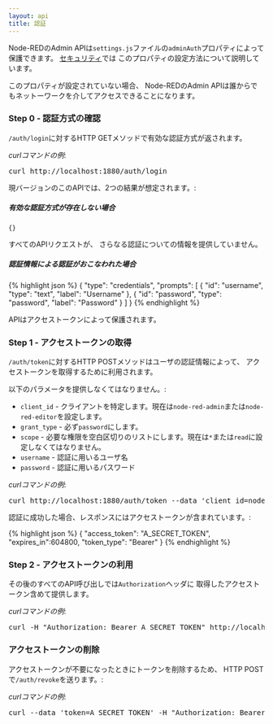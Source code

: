 ```yaml
---
layout: api
title: 認証
---
```

Node-REDのAdmin APIは`settings.js`ファイルの`adminAuth`プロパティによって保護できます。
[セキュリティ](/docs/security)では
このプロパティの設定方法について説明しています。

このプロパティが設定されていない場合、
Node-REDのAdmin APIは誰からでもネットーワークを介してアクセスできることになります。


### Step 0 - 認証方式の確認

`/auth/login`に対するHTTP GETメソッドで有効な認証方式が返されます。

<div class="doc-callout"><em>curlコマンドの例</em>:
<pre>curl http://localhost:1880/auth/login</pre>
</div>

現バージョンのこのAPIでは、2つの結果が想定されます。:

##### 有効な認証方式が存在しない場合

    {}

すべてのAPIリクエストが、
さらなる認証についての情報を提供していません。

##### 認証情報による認証がおこなわれた場合

{% highlight json %}
{
  "type": "credentials",
  "prompts": [
    {
      "id": "username",
      "type": "text",
      "label": "Username"
    },
    {
      "id": "password",
      "type": "password",
      "label": "Password"
    }
  ]
}
{% endhighlight %}

APIはアクセストークンによって保護されます。


### Step 1 - アクセストークンの取得

`/auth/token`に対するHTTP POSTメソッドはユーザの認証情報によって、
アクセストークンを取得するために利用されます。

以下のパラメータを提供しなくてはなりません。:

 - `client_id` - クライアントを特定します。現在は`node-red-admin`または`node-red-editor`を設定します。
 - `grant_type` - 必ず`password`にします。
 - `scope` - 必要な権限を空白区切りのリストにします。現在は`*`または`read`に設定しなくてはなりません。
 - `username` - 認証に用いるユーザ名
 - `password` - 認証に用いるパスワード

<div class="doc-callout"><em>curlコマンドの例</em>:
<pre>curl http://localhost:1880/auth/token --data 'client_id=node-red-admin&grant_type=password&scope=*&username=admin&password=password'</pre>
</div>

認証に成功した場合、レスポンスにはアクセストークンが含まれています。:

{% highlight json %}
{
  "access_token": "A_SECRET_TOKEN",
  "expires_in":604800,
  "token_type": "Bearer"
}
{% endhighlight %}

### Step 2 - アクセストークンの利用

その後のすべてのAPI呼び出しでは`Authorization`ヘッダに
取得したアクセストークン含めて提供します。

<div class="doc-callout"><em>curlコマンドの例</em>:
<pre>curl -H "Authorization: Bearer A_SECRET_TOKEN" http://localhost:1880/settings</pre>
</div>

### アクセストークンの削除

アクセストークンが不要になったときにトークンを削除するため、
HTTP POSTで`/auth/revoke`を送ります。:

<div class="doc-callout"><em>curlコマンドの例</em>:
<pre>curl --data 'token=A_SECRET_TOKEN' -H "Authorization: Bearer A_SECRET_TOKEN" http://localhost:1880/auth/revoke</pre>
</div>
